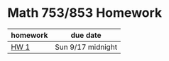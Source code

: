 # Math 753/853 Homework

| homework | due date |
|----------|----------|
|[HW 1](https://github.com/johnfgibson/math753/homework/math753-hw1.ipynb)| Sun 9/17 midnight |
